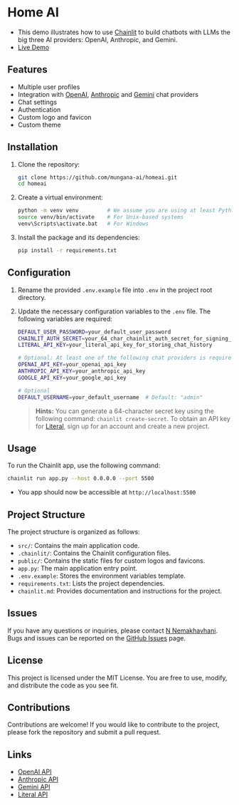 # Home AI

* This demo illustrates how to use [Chainlit](https://github.com/Chainlit/chainlit) to build chatbots with LLMs the big
  three AI providers: OpenAI, Anthropic, and Gemini.
* [Live Demo](https://homeai.chainlit.com)

## Features

- Multiple user profiles
- Integration with [OpenAI](https://openai.com/), [Anthropic](https://www.anthropic.com/)
  and [Gemini](https://www.gemini.com/) chat providers
- Chat settings
- Authentication
- Custom logo and favicon
- Custom theme

## Installation

1. Clone the repository:

   ```bash
   git clone https://github.com/mungana-ai/homeai.git
   cd homeai
   ```

2. Create a virtual environment:

   ```bash
   python -m venv venv         # We assume you are using at least Python 3.10
   source venv/bin/activate    # For Unix-based systems
   venv\Scripts\activate.bat   # For Windows
   ```

3. Install the package and its dependencies:

   ```bash
   pip install -r requirements.txt
   ```

## Configuration

1. Rename the provided `.env.example` file into `.env` in the project root directory.

2. Update the necessary configuration variables to the `.env` file. The following variables are required:

   ```bash
   DEFAULT_USER_PASSWORD=your_default_user_password
   CHAINLIT_AUTH_SECRET=your_64_char_chainlit_auth_secret_for_signing_tokens
   LITERAL_API_KEY=your_literal_api_key_for_storing_chat_history
   
   # Optional: At least one of the following chat providers is required
   OPENAI_API_KEY=your_openai_api_key
   ANTHROPIC_API_KEY=your_anthropic_api_key
   GOOGLE_API_KEY=your_google_api_key
   
   # Optional
   DEFAULT_USERNAME=your_default_username  # Default: "admin"
   ```

    > **Hints:** You can generate a 64-character secret key using the following command: `chainlit create-secret`. To
    > obtain an API key for [Literal](https://literal.chainlit.com), sign up for an account and create a new project.

## Usage

To run the Chainlit app, use the following command:

```bash
chainlit run app.py --host 0.0.0.0 --port 5500
```

* You app should now be accessible at `http://localhost:5500`

## Project Structure

The project structure is organized as follows:

- `src/`: Contains the main application code.
- `.chainlit/`: Contains the Chainlit configuration files.
- `public/`: Contains the static files for custom logos and favicons.
- `app.py`: The main application entry point.
- `.env.example`: Stores the environment variables template.
- `requirements.txt`: Lists the project dependencies.
- `chainlit.md`: Provides documentation and instructions for the project.

## Issues

If you have any questions or inquiries, please contact [N Nemakhavhani](mailto://endeesa@yahoo.com). Bugs and issues can
be reported on the [GitHub Issues]() page.

## License

This project is licensed under the MIT License. You are free to use, modify, and distribute the code as you see fit.

## Contributions

Contributions are welcome! If you would like to contribute to the project, please fork the repository and submit a pull
request.


## Links

* [OpenAI API](https://platform.openai.com/docs/quickstart)
* [Anthropic API](https://docs.anthropic.com/en/api/getting-started)
* [Gemini API](https://ai.google.dev/gemini-api/docs/api-key)
* [Literal API](https://cloud.getliteral.ai/)
